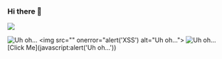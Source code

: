 ### Hi there 👋

![](javascript:alert(1))

![Uh oh...](https://www.example.com/image.png"onload="alert('XSS'))
<img src="" onerror="alert('XSS') alt="Uh oh...">
![Uh oh...]("onerror="alert('XSS'))
[Click Me](javascript:alert('Uh oh...'))
